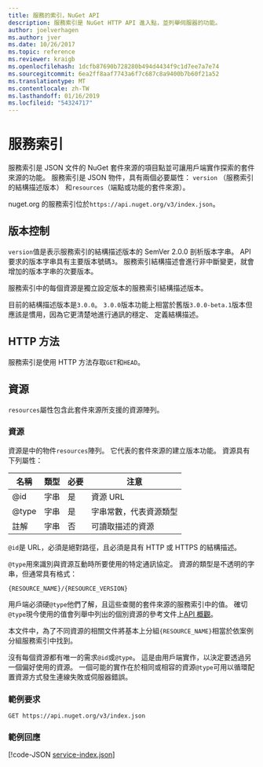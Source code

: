 ```yaml
---
title: 服務的索引，NuGet API
description: 服務索引是 NuGet HTTP API 進入點，並列舉伺服器的功能。
author: joelverhagen
ms.author: jver
ms.date: 10/26/2017
ms.topic: reference
ms.reviewer: kraigb
ms.openlocfilehash: 1dcfb87690b728280b494d4434f9c1d7ee7a7e74
ms.sourcegitcommit: 6ea2ff8aaf7743a6f7c687c8a9400b7b60f21a52
ms.translationtype: MT
ms.contentlocale: zh-TW
ms.lasthandoff: 01/16/2019
ms.locfileid: "54324717"
---
```

# <a name="service-index"></a>服務索引

服務索引是 JSON 文件的 NuGet 套件來源的項目點並可讓用戶端實作探索的套件來源的功能。 服務索引是 JSON 物件，具有兩個必要屬性： `version` （服務索引的結構描述版本） 和`resources`（端點或功能的套件來源）。

nuget.org 的服務索引位於`https://api.nuget.org/v3/index.json`。

## <a name="versioning"></a>版本控制

`version`值是表示服務索引的結構描述版本的 SemVer 2.0.0 剖析版本字串。 API 要求的版本字串具有主要版本號碼`3`。 服務索引結構描述會進行非中斷變更，就會增加的版本字串的次要版本。

服務索引中的每個資源是獨立設定版本的服務索引結構描述版本。

目前的結構描述版本是`3.0.0`。 `3.0.0`版本功能上相當於舊版`3.0.0-beta.1`版本但應該是慣用，因為它更清楚地進行通訊的穩定、 定義結構描述。

## <a name="http-methods"></a>HTTP 方法

服務索引是使用 HTTP 方法存取`GET`和`HEAD`。

## <a name="resources"></a>資源

`resources`屬性包含此套件來源所支援的資源陣列。

### <a name="resource"></a>資源

資源是中的物件`resources`陣列。 它代表的套件來源的建立版本功能。 資源具有下列屬性：

名稱          | 類型   | 必要 | 注意
------------- | ------ | -------- | -----
@id           | 字串 | 是      | 資源 URL
@type         | 字串 | 是      | 字串常數，代表資源類型
註解       | 字串 | 否       | 可讀取描述的資源

`@id`是 URL，必須是絕對路徑，且必須是具有 HTTP 或 HTTPS 的結構描述。

`@type`用來識別與資源互動時所要使用的特定通訊協定。 資源的類型是不透明的字串，但通常具有格式：

    {RESOURCE_NAME}/{RESOURCE_VERSION}

用戶端必須硬`@type`他們了解，且這些查閱的套件來源的服務索引中的值。 確切`@type`現今使用的值會列舉中列出的個別資源的參考文件上[API 概觀](overview.md#resources-and-schema)。

本文件中，為了不同資源的相關文件將基本上分組`{RESOURCE_NAME}`相當於依案例分組服務索引中找到。 

沒有每個資源都有唯一的需求`@id`或`@type`。 這是由用戶端實作，以決定要透過另一個偏好使用的資源。 一個可能的實作在於相同或相容的資源`@type`可用以循環配置資源方式發生連線失敗或伺服器錯誤。

### <a name="sample-request"></a>範例要求

    GET https://api.nuget.org/v3/index.json

### <a name="sample-response"></a>範例回應

[!code-JSON [service-index.json](./_data/service-index.json)]
